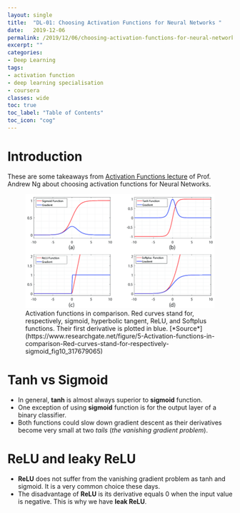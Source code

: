 ```yaml
---
layout: single
title:  "DL-01: Choosing Activation Functions for Neural Networks "
date:   2019-12-06
permalink: /2019/12/06/choosing-activation-functions-for-neural-networks/
excerpt: ""
categories: 
- Deep Learning
tags:
- activation function
- deep learning specialisation
- coursera
classes: wide
toc: true
toc_label: "Table of Contents"
toc_icon: "cog"
---
```


# Introduction

These are some takeaways from [Activation Functions lecture](https://www.coursera.org/learn/neural-networks-deep-learning/lecture/4dDC1/activation-functions) of Prof. Andrew Ng about choosing activation functions for Neural Networks.

<figure>
	<img src="https://github.com/datasciblog/datasciblog.github.io/blob/master/_posts/images/2019-12-06-DL-01-activation-functions/1.png?raw=true">
	<figcaption>Activation functions in comparison. Red curves stand for, respectively, sigmoid, hyperbolic tangent, ReLU, and Softplus functions. Their first derivative is plotted in blue. [*Source*](https://www.researchgate.net/figure/5-Activation-functions-in-comparison-Red-curves-stand-for-respectively-sigmoid_fig10_317679065)</figcaption>
</figure>

# Tanh vs Sigmoid
- In general, **tanh** is almost always superior to **sigmoid** function.
- One exception of using **sigmoid** function is for the output layer of a binary classifier.
- Both functions could slow down gradient descent as their derivatives become very small at two *tails* (*the vanishing gradient problem*).

# ReLU and leaky ReLU
- **ReLU** does not suffer from the vanishing gradient problem as tanh and sigmoid. It is a very common choice these days.
- The disadvantage of **ReLU** is its derivative equals 0 when the input value is negative. This is why we have **leak ReLU**.

